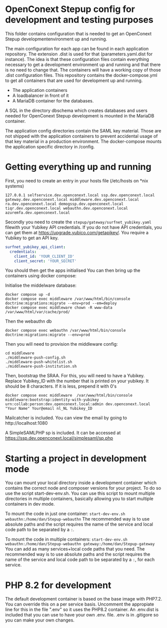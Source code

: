 # OpenConext Stepup config for development and testing purposes

This folder contains configuration that is needed to get an OpenConext Stepup developmentenvironment up and running. 

The main configuration for each app can be found in each application repository. The extension .dist is used for that (parameters.yaml.dist for instance). The idea is that these configuration files contain everything necessary to get a development environment up and running and that there is no need to change that. The containers will have a working copy of those .dist configuration files.
This repository contains the docker-compose.yml to get all containers that are used for development up and running.

* The application containers 
* A loadbalancer in front of it
* A MariaDB container for the databases.

A SQL in the directory dbschema  which creates databases and users needed for OpenConext Stepup development is mounted in the MariaDB container. 

The application config directories contain the SAML key material. Those are not shipped with the application containers to prevent accidental usage of that key material in a production environment. The docker-compose mounts the application specific directory in /config. 

# Getting everything up and running

First, you need to create an entry in your hosts file (/etc/hosts on *nix systems)

```
127.0.0.1 selfservice.dev.openconext.local ssp.dev.openconext.local gateway.dev.openconext.local middleware.dev.openconext.local ra.dev.openconext.local demogssp.dev.openconext.local tiqr.dev.openconext.local webauthn.dev.openconext.local azuremfa.dev.openconext.local
```

Secondly you need to create the `stepup/gateway/surfnet_yubikey.yaml` filewith your Yubikey API credentials. If you do not have API credentials, you can get them at <https://upgrade.yubico.com/getapikey/>. You require a Yubikey to get an API key.

```yaml
surfnet_yubikey_api_client:
  credentials:
    client_id: 'YOUR_CLIENT_ID'
    client_secret: 'YOUR_SECRET'
```

You should then get the apps initialised
You can then bring up the containers using docker compose:

Initialise the middelware database:
```
docker compose up -d
docker compose exec middleware /var/www/html/bin/console  doctrine:migrations:migrate --env=prod --em=deploy
docker compose exec middleware chown -R www-data /var/www/html/var/cache/prod/
```

Then the webauthn db
```
docker compose exec webauthn /var/www/html/bin/console  doctrine:migrations:migrate --env=prod
```

Then you will need to provision the middleware config:
```
cd middleware
./middleware-push-config.sh
./middleware-push-whitelist.sh
./middleware-push-institution.sh
```
Then, bootstrap the SRAA. For this, you will need to have a Yubikey. Replace Yubikey_ID with the number that is printed on your yubikey. It should be 8 characters. If it is less, prepend it with 0's
```
docker compose exec middleware  /var/www/html/bin/console middleware:bootstrap:identity-with-yubikey urn:collab:person:dev.openconext.local:admin dev.openconext.local "Your Name" Your@email nl_NL Yubikey_ID
```

Mailcatcher is included. You can view the email by going to http://localhost:1080

A SimpleSAMLPHP sp is included. It can be accessed at https://ssp.dev.openconext.local/simplesaml/sp.php

# Starting a project in development mode

You can mount your local directory inside a development container which contains the correct node and composer versions for your project. To do so use the script start-dev-env.sh. You can use this script to mount multiple directories in multiple containers, basically allowing you to start multiple containers in dev mode.

To mount the code in just one container:
`start-dev-env.sh webauthn:/home/dan/Stepup-webauthn`
The recommended way is to use absolute paths and the script requires the name of the service and local code path to be separated by a `:`.

To mount the code in multiple containers:
`start-dev-env.sh webauthn:/home/dan/Stepup-webauthn gateway:/home/dan/Stepup-gateway`
You can add as many services+local code paths that you need.
The recommended way is to use absolute paths and the script requires the name of the service and local code path to be separated by a `:`, for each service.

# PHP 8.2 for development
The default development container is based on the base image with PHP7.2. You can override this on a per service basis. Uncomment the appropiate line for this in the file ".env" so it uses the PHP8.2 container. An .env.dist is included that you can use to have your own .env. file. .env is in .gitigore so you can make your own changes.

